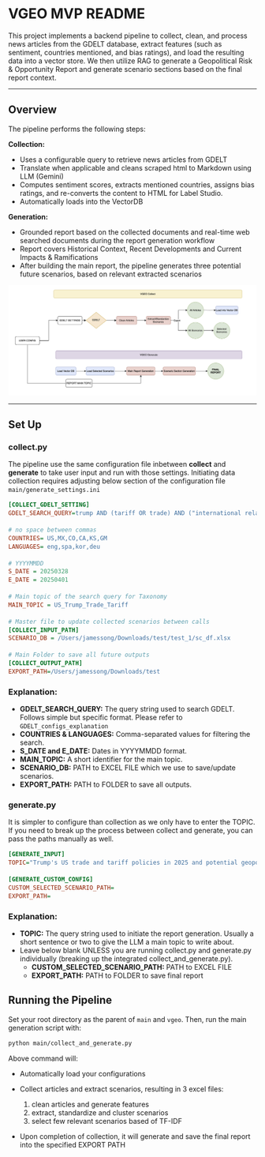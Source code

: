 # VGEO MVP README

This project implements a backend pipeline to collect, clean, and process news articles from the GDELT database, extract features (such as sentiment, countries mentioned, and bias ratings), and load the resulting data into a vector store. We then utilize RAG to generate a Geopolitical Risk & Opportunity Report and generate scenario sections based on the final report context.

---

## Overview

The pipeline performs the following steps:

**Collection:**  
   - Uses a configurable query to retrieve news articles from GDELT
   - Translate when applicable and cleans scraped html to Markdown using LLM (Gemini)
   - Computes sentiment scores, extracts mentioned countries, assigns bias ratings, and re-converts the content to HTML for Label Studio.
   - Automatically loads into the VectorDB

**Generation:**  
   - Grounded report based on the collected documents and real-time web searched documents during the report generation workflow
   - Report covers Historical Context, Recent Developments and Current Impacts & Ramifications 
   - After building the main report, the pipeline generates three potential future scenarios, based on relevant extracted scenarios

![Brief Workflow Visualization](https://github.com/jamesminkyusong/vgeo_mvp_01/blob/main/assets/ss.png)

---
## Set Up
### collect.py

The pipeline use the same configuration file inbetween **collect** and **generate** to take user input and run with those settings. 
Initiating data collection requires adjusting below section of the configuration file `main/generate_settings.ini`

```ini
[COLLECT_GDELT_SETTING]
GDELT_SEARCH_QUERY=trump AND (tariff OR trade) AND ("international relations" OR "diplomatic tensions" OR trade) AND (Colombia OR Canada OR China OR EU OR Japan OR Mexico OR Korea)

# no space between commas
COUNTRIES= US,MX,CO,CA,KS,GM 
LANGUAGES= eng,spa,kor,deu

# YYYYMMDD
S_DATE = 20250328
E_DATE = 20250401

# Main topic of the search query for Taxonomy
MAIN_TOPIC = US_Trump_Trade_Tariff

# Master file to update collected scenarios between calls
[COLLECT_INPUT_PATH]
SCENARIO_DB = /Users/jamessong/Downloads/test/test_1/sc_df.xlsx

# Main Folder to save all future outputs
[COLLECT_OUTPUT_PATH]
EXPORT_PATH=/Users/jamessong/Downloads/test
```

### Explanation:
- **GDELT_SEARCH_QUERY:** The query string used to search GDELT. Follows simple but specific format. Please refer to `GDELT_configs_explanation`
- **COUNTRIES & LANGUAGES:** Comma-separated values for filtering the search.
- **S_DATE and E_DATE:** Dates in YYYYMMDD format.
- **MAIN_TOPIC:** A short identifier for the main topic.
- **SCENARIO_DB:** PATH to EXCEL FILE which we use to save/update scenarios.
- **EXPORT_PATH:** PATH to FOLDER to save all outputs.


### generate.py
It is simpler to configure than collection as we only have to enter the TOPIC. If you need to break up the process between collect and generate, you can pass the paths manually as well.

```ini
[GENERATE_INPUT]
TOPIC="Trump's US trade and tariff policies in 2025 and potential geopolitical ramifications"

[GENERATE_CUSTOM_CONFIG]
CUSTOM_SELECTED_SCENARIO_PATH= 
EXPORT_PATH=
```

### Explanation:
- **TOPIC:** The query string used to initiate the report generation. Usually a short sentence or two to give the LLM a main topic to write about.
- Leave below blank UNLESS you are running collect.py and generate.py individually (breaking up the integrated collect_and_generate.py).
   - **CUSTOM_SELECTED_SCENARIO_PATH:** PATH to EXCEL FILE
   - **EXPORT_PATH:** PATH to FOLDER to save final report

## Running the Pipeline
Set your root directory as the parent of `main` and `vgeo`. Then, run the main generation script with:

```bash
python main/collect_and_generate.py
```

Above command will:
- Automatically load your configurations
- Collect articles and extract scenarios, resulting in 3 excel files:
   1. clean articles and generate features 
   2. extract, standardize and cluster scenarios 
   3. select few relevant scenarios based of TF-IDF

- Upon completion of collection, it will generate and save the final report into the specified EXPORT PATH
